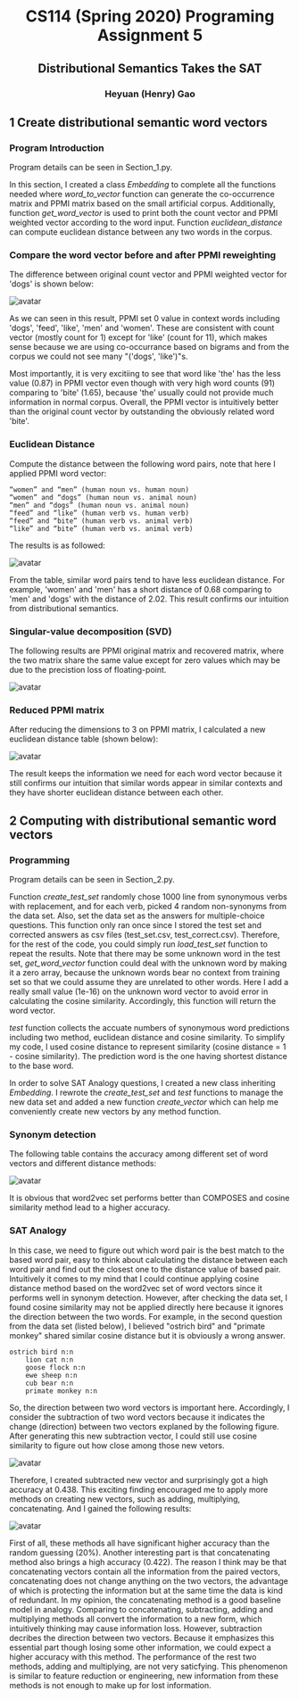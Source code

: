 <div align=center>

# CS114 (Spring 2020) Programing Assignment 5

## Distributional Semantics Takes the SAT

### Heyuan (Henry) Gao

</div>

## 1 Create distributional semantic word vectors

### Program Introduction

Program details can be seen in Section_1.py. 

In this section, I created a class *Embedding* to complete all the functions needed where *word_to_vector* function can generate the co-occurrence matrix and PPMI matrix based on the small artificial corpus. Additionally, function *get_word_vector* is used to print both the count vector and PPMI weighted vector according to the word input. Function *euclidean_distance* can compute euclidean distance between any two words in the corpus. 

### Compare the word vector before and after PPMI reweighting

The difference between original count vector and PPMI weighted vector for 'dogs' is shown below:

![avatar](dogs_vector_1.png)

As we can seen in this result, PPMI set 0 value in context words including 'dogs', 'feed', 'like', 'men' and 'women'. These are consistent with count vector (mostly count for 1) except for 'like' (count for 11), which makes sense because we are using co-occurrance based on bigrams and from the corpus we could not see many "('dogs', 'like')"s. 

Most importantly, it is very excitiing to see that word like 'the' has the less value (0.87) in PPMI vector even though with very high word counts (91) comparing to 'bite' (1.65), because 'the' usually could not provide much information in normal corpus. Overall, the PPMI vector is intuitively better than the original count vector by outstanding the obviously related word 'bite'. 

### Euclidean Distance

Compute the distance between the following word pairs, note that here I applied PPMI word vector:

    “women” and “men” (human noun vs. human noun)
    “women” and “dogs” (human noun vs. animal noun)
    “men” and “dogs” (human noun vs. animal noun)
    “feed” and “like” (human verb vs. human verb)
    “feed” and “bite” (human verb vs. animal verb)
    “like” and “bite” (human verb vs. animal verb)

The results is as followed:

![avatar](eu_distance.png)

From the table, similar word pairs tend to have less euclidean distance. For example, 'women' and 'men' has a short distance of 0.68 comparing to 'men' and 'dogs' with the distance of 2.02. This result confirms our intuition from distributional semantics.

### Singular-value decomposition (SVD)

The following results are PPMI original matrix and recovered matrix, where the two matrix share the same value except for zero values which may be due to the precistion loss of floating-point.

![avatar](SVD.png)

### Reduced PPMI matrix

After reducing the dimensions to 3 on PPMI matrix, I calculated a new euclidean distance table (shown below):

![avatar](eu_distance_2.png)

The result keeps the information we need for each word vector because it still confirms our intuition that similar words appear in similar contexts and they have shorter euclidean distance between each other.

## 2 Computing with distributional semantic word vectors

### Programming

Program details can be seen in Section_2.py.

Function *create_test_set* randomly chose 1000 line from synonymous verbs with replacement, and for each verb, picked 4 random non-synonyms from the data set. Also, set the data set as the answers for multiple-choice questions. This function only ran once since I stored the test set and corrected answers as csv files (test_set.csv, test_correct.csv). Therefore, for the rest of the code, you could simply run *load_test_set* function to repeat the results. Note that there may be some unknown word in the test set, *get_word_vector* function could deal with the unknown word by making it a zero array, because the unknown words bear no context from training set so that we could assume they are unrelated to other words. Here I add a really small value (1e-16) on the unknown word vector to avoid error in calculating the cosine similarity. Accordingly, this function will return the word vector. 

*test* function collects the accuate numbers of synonymous word predictions including two method, euclidean distance and cosine similarity. To simplify my code, I used cosine distance to represent similarity (cosine distance = 1 - cosine similarity). The prediction word is the one having shortest distance to the base word. 

In order to solve SAT Analogy questions, I created a new class inheriting *Embedding*. I rewrote the *create_test_set* and *test* functions to manage the new data set and added a new function *create_vector* which can help me conveniently create new vectors by any method function.

### Synonym detection

The following table contains the accuracy among different set of word vectors and different distance methods:

![avatar](synonym_test.png)

It is obvious that word2vec set performs better than COMPOSES and cosine similarity method lead to a higher accuracy. 

### SAT Analogy

In this case, we need to figure out which word pair is the best match to the based word pair, easy to think about calculating the distance between each word pair and find out the closest one to the distance value of based pair. Intuitively it comes to my mind that I could continue applying cosine distance method based on the word2vec set of word vectors since it performs well in synonym detection. However, after checking the data set, I found cosine similarity may not be applied directly here because it ignores the direction between the two words. For example, in the second question from the data set (listed below), I believed "ostrich bird" and "primate monkey" shared similar cosine distance but it is obviously a wrong answer.

    ostrich bird n:n
        lion cat n:n
        goose flock n:n
        ewe sheep n:n
        cub bear n:n
        primate monkey n:n

So, the direction between two word vectors is important here. Accordingly, I consider the subtraction of two word vectors because it indicates the change (direction) between two vectors explaned by the following figure. After generating this new subtraction vector, I could still use cosine similarity to figure out how close among those new vetors.

![avatar](subtraction.jpg)

Therefore, I created subtracted new vector and surprisingly got a high accuracy at 0.438. This exciting finding encouraged me to apply more methods on creating new vectors, such as adding, multiplying, concatenating. And I gained the following results:

![avatar](analogy.png)

First of all, these methods all have significant higher accuracy than the random guessing (20%). Another interesting part is that concatenating method also brings a high accuracy (0.422). The reason I think may be that concatenating vectors contain all the information from the paired vectors, concatenating does not change anything on the two vectors, the advantage of which is protecting the information but at the same time the data is kind of redundant. In my opinion, the concatenating method is a good baseline model in analogy. Comparing to concatenating, subtracting, adding and multiplying methods all convert the information to a new form, which intuitively thinking may cause information loss. However, subtraction decribes the direction between two vectors. Because it emphasizes this essential part though losing some other information, we could expect a higher accuracy with this method. The performance of the rest two methods, adding and multiplying, are not very saticfying. This phenomenon is similar to feature reduction or engineering, new information from these methods is not enough to make up for lost information. 

